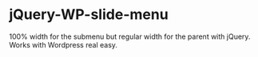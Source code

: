 # jQuery-WP-slide-menu
100% width for the submenu but regular width for the parent with jQuery. Works with Wordpress real easy.
